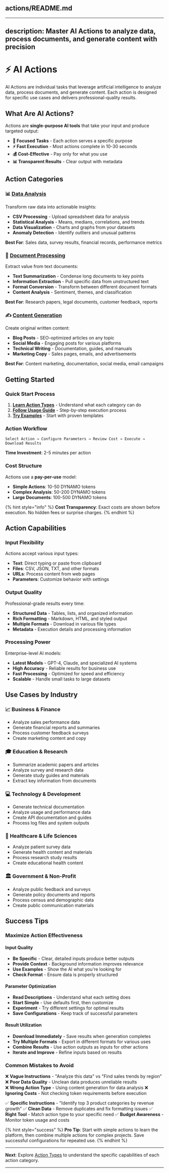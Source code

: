## actions/README.md

---

description: Master AI Actions to analyze data, process documents, and generate content with precision
---

# ⚡ AI Actions

AI Actions are individual tasks that leverage artificial intelligence to analyze data, process documents, and generate content. Each action is designed for specific use cases and delivers professional-quality results.

## What Are AI Actions?

Actions are **single-purpose AI tools** that take your input and produce targeted output:

- **🎯 Focused Tasks** - Each action serves a specific purpose
- **⚡ Fast Execution** - Most actions complete in 10-30 seconds  
- **💰 Cost-Effective** - Pay only for what you use
- **📊 Transparent Results** - Clear output with metadata

## Action Categories

### 📊 **[Data Analysis](action-types.md#data-analysis)**

Transform raw data into actionable insights:

- **CSV Processing** - Upload spreadsheet data for analysis
- **Statistical Analysis** - Means, medians, correlations, and trends
- **Data Visualization** - Charts and graphs from your datasets
- **Anomaly Detection** - Identify outliers and unusual patterns

**Best For**: Sales data, survey results, financial records, performance metrics

### 📄 **[Document Processing](action-types.md#document-processing)**

Extract value from text documents:

- **Text Summarization** - Condense long documents to key points
- **Information Extraction** - Pull specific data from unstructured text
- **Format Conversion** - Transform between different document formats
- **Content Analysis** - Sentiment, themes, and classification

**Best For**: Research papers, legal documents, customer feedback, reports

### ✍️ **[Content Generation](action-types.md#content-generation)**

Create original written content:

- **Blog Posts** - SEO-optimized articles on any topic
- **Social Media** - Engaging posts for various platforms
- **Technical Writing** - Documentation, guides, and manuals
- **Marketing Copy** - Sales pages, emails, and advertisements

**Best For**: Content marketing, documentation, social media, email campaigns

## Getting Started

### Quick Start Process

1. **[Learn Action Types](action-types.md)** - Understand what each category can do
2. **[Follow Usage Guide](how-to-use.md)** - Step-by-step execution process
3. **[Try Examples](examples.md)** - Start with proven templates

### Action Workflow

```
Select Action → Configure Parameters → Review Cost → Execute → Download Results
```

**Time Investment**: 2-5 minutes per action

### Cost Structure

Actions use a **pay-per-use** model:

- **Simple Actions**: 10-50 DYNAMO tokens
- **Complex Analysis**: 50-200 DYNAMO tokens  
- **Large Documents**: 100-500 DYNAMO tokens

{% hint style="info" %}
**Cost Transparency**: Exact costs are shown before execution. No hidden fees or surprise charges.
{% endhint %}

## Action Capabilities

### Input Flexibility

Actions accept various input types:

- **Text**: Direct typing or paste from clipboard
- **Files**: CSV, JSON, TXT, and other formats
- **URLs**: Process content from web pages
- **Parameters**: Customize behavior with settings

### Output Quality

Professional-grade results every time:

- **Structured Data** - Tables, lists, and organized information
- **Rich Formatting** - Markdown, HTML, and styled output
- **Multiple Formats** - Download in various file types
- **Metadata** - Execution details and processing information

### Processing Power

Enterprise-level AI models:

- **Latest Models** - GPT-4, Claude, and specialized AI systems
- **High Accuracy** - Reliable results for business use
- **Fast Processing** - Optimized for speed and efficiency
- **Scalable** - Handle small tasks to large datasets

## Use Cases by Industry

### 📈 **Business & Finance**

- Analyze sales performance data
- Generate financial reports and summaries
- Process customer feedback surveys
- Create marketing content and copy

### 🎓 **Education & Research**

- Summarize academic papers and articles
- Analyze survey and research data
- Generate study guides and materials
- Extract key information from documents

### 💻 **Technology & Development**

- Generate technical documentation
- Analyze usage and performance data
- Create API documentation and guides
- Process log files and system outputs

### 🏥 **Healthcare & Life Sciences**

- Analyze patient survey data
- Generate health content and materials
- Process research study results
- Create educational health content

### 🏛️ **Government & Non-Profit**

- Analyze public feedback and surveys
- Generate policy documents and reports
- Process census and demographic data
- Create public communication materials

## Success Tips

### Maximize Action Effectiveness

#### Input Quality

- **Be Specific** - Clear, detailed inputs produce better outputs
- **Provide Context** - Background information improves relevance
- **Use Examples** - Show the AI what you're looking for
- **Check Format** - Ensure data is properly structured

#### Parameter Optimization

- **Read Descriptions** - Understand what each setting does
- **Start Simple** - Use defaults first, then customize
- **Experiment** - Try different settings for optimal results
- **Save Configurations** - Keep track of successful parameters

#### Result Utilization

- **Download Immediately** - Save results when generation completes
- **Try Multiple Formats** - Export in different formats for various uses
- **Combine Results** - Use action outputs as inputs for other actions
- **Iterate and Improve** - Refine inputs based on results

### Common Mistakes to Avoid

❌ **Vague Instructions** - "Analyze this data" vs "Find sales trends by region"
❌ **Poor Data Quality** - Unclean data produces unreliable results  
❌ **Wrong Action Type** - Using content generation for data analysis
❌ **Ignoring Costs** - Not checking token requirements before execution

✅ **Specific Instructions** - "Identify top 3 product categories by revenue growth"
✅ **Clean Data** - Remove duplicates and fix formatting issues
✅ **Right Tool** - Match action type to your specific need
✅ **Budget Awareness** - Monitor token usage and costs

{% hint style="success" %}
**Pro Tip**: Start with simple actions to learn the platform, then combine multiple actions for complex projects. Save successful configurations for repeated use.
{% endhint %}

---

**Next**: Explore [Action Types](action-types.md) to understand the specific capabilities of each action category.

---
